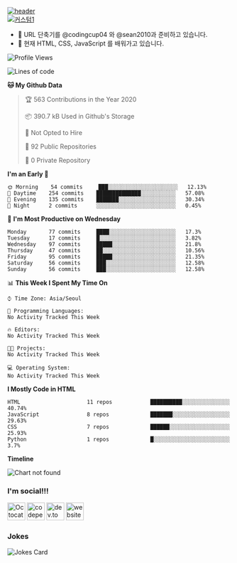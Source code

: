 [![header](https://capsule-render.vercel.app/api?type=wave&color=timeGradient&height=300&section=header&text=Hi%20There%20👋&fontSize=90)](https://github.com/injoon5)<br>
[![커스텀1](https://injoon5.github.io/Injoon5/badge/oijbadge.svg)](https://GitHub.com/injoon5/)<br>

- 🔭 URL  단축기를 @codingcup04 와 
     @sean2010과 준비하고 있습니다. 
- 🌱 현재 HTML, CSS, JavaScript 를 배워가고 있습니다.


<!--START_SECTION:waka-->
![Profile Views](http://img.shields.io/badge/Profile%20Views-101-blue)

![Lines of code](https://img.shields.io/badge/From%20Hello%20World%20I%27ve%20Written-235731%20lines%20of%20code-blue)

**🐱 My Github Data** 

> 🏆 563 Contributions in the Year 2020
 > 
> 📦 390.7 kB Used in Github's Storage 
 > 
> 🚫 Not Opted to Hire
 > 
> 📜 92 Public Repositories
 > 
> 🔑 0 Private Repository 
 > 
**I'm an Early 🐤** 

```text
🌞 Morning    54 commits     ███░░░░░░░░░░░░░░░░░░░░░░   12.13% 
🌆 Daytime    254 commits    ██████████████░░░░░░░░░░░   57.08% 
🌃 Evening    135 commits    ███████░░░░░░░░░░░░░░░░░░   30.34% 
🌙 Night      2 commits      ░░░░░░░░░░░░░░░░░░░░░░░░░   0.45%

```
📅 **I'm Most Productive on Wednesday** 

```text
Monday       77 commits     ████░░░░░░░░░░░░░░░░░░░░░   17.3% 
Tuesday      17 commits     █░░░░░░░░░░░░░░░░░░░░░░░░   3.82% 
Wednesday    97 commits     █████░░░░░░░░░░░░░░░░░░░░   21.8% 
Thursday     47 commits     ██░░░░░░░░░░░░░░░░░░░░░░░   10.56% 
Friday       95 commits     █████░░░░░░░░░░░░░░░░░░░░   21.35% 
Saturday     56 commits     ███░░░░░░░░░░░░░░░░░░░░░░   12.58% 
Sunday       56 commits     ███░░░░░░░░░░░░░░░░░░░░░░   12.58%

```


📊 **This Week I Spent My Time On** 

```text
⌚︎ Time Zone: Asia/Seoul

💬 Programming Languages: 
No Activity Tracked This Week

🔥 Editors: 
No Activity Tracked This Week

🐱‍💻 Projects: 
No Activity Tracked This Week

💻 Operating System: 
No Activity Tracked This Week

```

**I Mostly Code in HTML** 

```text
HTML                     11 repos            ██████████░░░░░░░░░░░░░░░   40.74% 
JavaScript               8 repos             ███████░░░░░░░░░░░░░░░░░░   29.63% 
CSS                      7 repos             ██████░░░░░░░░░░░░░░░░░░░   25.93% 
Python                   1 repos             █░░░░░░░░░░░░░░░░░░░░░░░░   3.7%

```


**Timeline**

![Chart not found](https://github.com/injoon5/injoon5/blob/master/charts/bar_graph.png) 


<!--END_SECTION:waka-->

### I'm social!!!

[<img src='https://github.githubassets.com/images/icons/emoji/octocat.png' alt='Octocat' height='40'>](https://github.com/injoon5)  [<img src='https://cdn.jsdelivr.net/npm/simple-icons@3.0.1/icons/codepen.svg' alt='codepen' height='40'>](https://codepen.io/injoon5)  [<img src='https://cdn.jsdelivr.net/npm/simple-icons@3.0.1/icons/dev-dot-to.svg' alt='dev.to' height='40'>](https://dev.to/injoon5)  [<img src='https://cdn.jsdelivr.net/npm/simple-icons@3.0.1/icons/icloud.svg' alt='website' height='40'>](http://injoon5.ga) <br>

### Jokes
![Jokes Card](https://readme-jokes.vercel.app/api)



 

